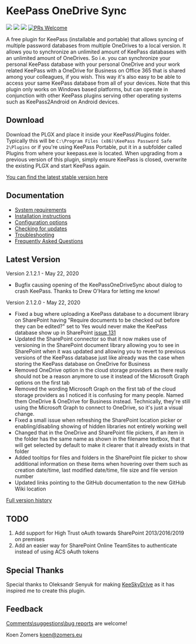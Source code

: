# KeePass OneDrive Sync

![](https://github.com/KoenZomers/KeePassOneDriveSync/workflows/.NET%20Core/badge.svg) ![](https://img.shields.io/github/downloads/koenzomers/KeePassOneDriveSync/total.svg) ![](https://img.shields.io/github/issues/koenzomers/KeePassOneDriveSync.svg) [![PRs Welcome](https://img.shields.io/badge/PRs-welcome-brightgreen.svg?style=flat-square)](http://makeapullrequest.com)

A free plugin for KeePass (installable and portable) that allows syncing of multiple password databases from multiple OneDrives to a local version. It allows you to synchronize an unlimited amount of KeePass databases with an unlimited amount of OneDrives. So i.e. you can synchronize your personal KeePass database with your personal OneDrive and your work related KeePass with a OneDrive for Business on Office 365 that is shared among your colleagues, if you wish. This way it's also easy to be able to access your same KeePass database from all of your devices. Note that this plugin only works on Windows based platforms, but can operate in conjunction with other KeePass plugins serving other operating systems such as KeePass2Android on Android devices.

## Download ##
Download the PLGX and place it inside your KeePass\Plugins folder. Typically this will be `C:\Program Files (x86)\KeePass Password Safe 2\Plugins` or if you're using KeePass Portable, put it in a subfolder called Plugins from where your keepass.exe is located. When upgrading from a previous version of this plugin, simply ensure KeePass is closed, overwrite the existing PLGX and start KeePass again.

[You can find the latest stable version here](../../releases/latest)

## Documentation ##
- [System requirements](https://github.com/KoenZomers/KeePassOneDriveSync/wiki/System-Requirements)
- [Installation instructions](https://github.com/KoenZomers/KeePassOneDriveSync/wiki/Installation-instructions)
- [Configuration options](https://github.com/KoenZomers/KeePassOneDriveSync/wiki/Configuration-options)
- [Checking for updates](https://github.com/KoenZomers/KeePassOneDriveSync/wiki/Update-check)
- [Troubleshooting](https://github.com/KoenZomers/KeePassOneDriveSync/wiki/Troubleshooting)
- [Frequently Asked Questions](https://github.com/KoenZomers/KeePassOneDriveSync/wiki/FAQ)

## Latest Version

Version 2.1.2.1 - May 22, 2020

- Bugfix causing opening of the KeePassOneDriveSync about dialog to crash KeePass. Thanks to Drew O'Hara for letting me know!

Version 2.1.2.0 - May 22, 2020

- Fixed a bug where uploading a KeePass database to a document library on SharePoint having "Require documents to be checked out before they can be edited?" set to Yes would never make the KeePass database show up in SharePoint [issue 131](https://github.com/KoenZomers/KeePassOneDriveSync/issues/131)
- Updated the SharePoint connector so that it now makes use of versioning in the SharePoint document library allowing you to see in SharePoint when it was updated and allowing you to revert to previous versions of the KeePass database just like already was the case when storing the KeePass database on OneDrive for Business
- Removed OneDrive option in the cloud storage providers as there really should not be a reason anymore to use it instead of the Microsoft Graph options on the first tab
- Removed the wording Microsoft Graph on the first tab of the cloud storage providers as I noticed it is confusing for many people. Named them OneDrive & OneDrive for Business instead. Technically, they're still using the Microsoft Graph to connect to OneDrive, so it's just a visual change.
- Fixed a small issue when refreshing the SharePoint location picker or enabling/disabling showing of hidden libraries not entirely working well
- Changed that in the OneDrive and SharePoint file pickers, if an item in the folder has the same name as shown in the filename textbox, that it will get selected by default to make it clearer that it already exists in that folder
- Added tooltips for files and folders in the SharePoint file picker to show additional information on these items when hovering over them such as creation date/time, last modified date/time, file size and file version number
- Updated links pointing to the GitHub documentation to the new GitHub Wiki location

[Full version history](https://github.com/KoenZomers/KeePassOneDriveSync/releases)

## TODO

1. Add support for High Trust oAuth towards SharePoint 2013/2016/2019 on premises
2. Add an easier way for SharePoint Online TeamSites to authenticate instead of using ACS oAuth tokens

## Special Thanks

Special thanks to Oleksandr Senyuk for making [KeeSkyDrive](http://sourceforge.net/projects/keeskydrive/) as it has inspired me to create this plugin.

## Feedback

[Comments\suggestions\bug reports](https://github.com/KoenZomers/KeePassOneDriveSync/issues/new/choose) are welcome!

Koen Zomers
koen@zomers.eu
